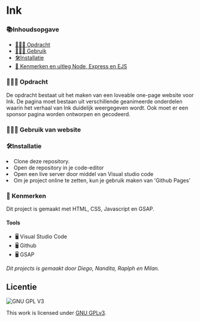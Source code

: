 # Ink


<h3>📚Inhoudsopgave</h3>
<ul>
<li><a href="#Opdracht"> 👨🏼‍💼 Opdracht</a></li> 
<li><a href="#Gebruik"> 👩🏽‍💻 Gebruik </a></li>  
 <li><a href="#Installatie"> 🛠Installatie </a></li>
<li><a href="#Kenmerken"> 📱 Kenmerken en uitleg Node, Express en EJS</a></li> 
</ul>

<h3 id="#Opdracht"> 👨🏼‍💼 Opdracht</h3>
De opdracht bestaat uit het maken van een loveable one-page website voor Ink. De pagina moet bestaan uit verschillende geanimeerde onderdelen waarin het verhaal van Ink duidelijk weergegeven wordt. Ook moet er een sponsor pagina worden ontworpen en gecodeerd.

        
<h3 id="#Gebruik"> 👩🏽‍💻 Gebruik van website</h3>

<h3 id="Installatie"> 🛠Installatie</h3>
<li>Clone deze repository.</li>
<li>Open de repository in je code-editor</li>
<li> Open een live server door middel van Visual studio code</li>
<li>Om je project online te zetten, kun je gebruik maken van 'Github Pages'</li>
        
<h3 id="#Kenmerken"> 📱 Kenmerken</h3>
Dit project is gemaakt met HTML, CSS, Javascript en GSAP. 

<h4>Tools</h4>
<ul>
        <li> 🖥️ Visual Studio Code</li>
        <li> 🖥️ Github </li>
        <li> 🖥️ GSAP </li>
</ul>


_Dit projects is gemaakt door Diego, Nandita, Raplph en Milan._

## Licentie

![GNU GPL V3](https://www.gnu.org/graphics/gplv3-127x51.png)

This work is licensed under [GNU GPLv3](./LICENSE).
